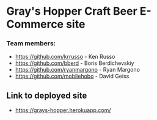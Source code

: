 # Gray's Hopper Craft Beer E-Commerce site

### Team members:
- https://github.com/krrusso - Ken Russo
- https://github.com/bberd - Boris Berdichevskiy
- https://github.com/ryanmargono - Ryan Margono
- https://github.com/mobilehobo - David Geiss

## Link to deployed site
- https://grays-hopper.herokuapp.com/
